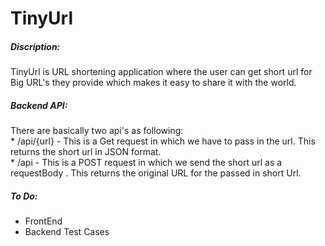 # TinyUrl

##### Discription: 
TinyUrl is URL shortening application where the user can get short url for Big URL's they provide which makes it easy to share it with the world.

##### Backend API:  
There are basically two api's as following:\
    * /api/{url} - This is a Get request in which we have to pass in the url. This returns the short url in JSON format.\
    * /api - This is a POST request in which we send the short url as a requestBody . This returns the original URL for the passed in short Url.
    
##### To Do: 
   - FrontEnd
   - Backend Test Cases

